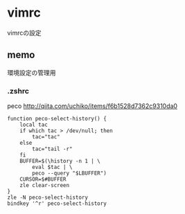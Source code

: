 # vimrc
vimrcの設定

## memo
環境設定の管理用

### .zshrc
peco
http://qiita.com/uchiko/items/f6b1528d7362c9310da0

```rc/.zshrc
function peco-select-history() {
    local tac
    if which tac > /dev/null; then
        tac="tac"
    else
        tac="tail -r"
    fi
    BUFFER=$(\history -n 1 | \
        eval $tac | \
        peco --query "$LBUFFER")
    CURSOR=$#BUFFER
    zle clear-screen
}
zle -N peco-select-history
bindkey '^r' peco-select-history
```
